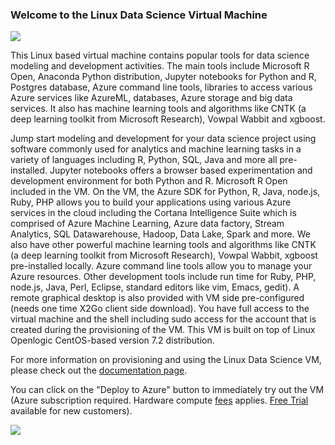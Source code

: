 ### Welcome to the Linux Data Science Virtual Machine

<a href="https://portal.azure.com/#create/Microsoft.Template/uri/https%3A%2F%2Fraw.githubusercontent.com%2FAzure%2FAzure-MachineLearning-DataScience%2Fmaster%2FData-Science-Virtual-Machine%2FLinux%2Fmultiazuredeploy.json" target="_blank" id="deploy-to-azure"><img src="http://azuredeploy.net/deploybutton.png"/></a>

This Linux based virtual machine contains popular tools for data science modeling and development activities. The main tools include Microsoft R Open, Anaconda Python distribution, Jupyter notebooks for Python and R, Postgres database, Azure command line tools, libraries to access various Azure services like AzureML, databases, Azure storage and big data services. It also has machine learning tools and algorithms like CNTK (a deep learning toolkit from Microsoft Research), Vowpal Wabbit and xgboost.

Jump start modeling and development for your data science project using software commonly used for analytics and machine learning tasks in a variety of languages including R, Python, SQL, Java and more all pre-installed. Jupyter notebooks offers a browser based experimentation and development environment for both Python and R. Microsoft R Open included in the VM. On the VM, the Azure SDK for Python, R, Java, node.js, Ruby, PHP allows you to build your applications using various Azure services in the cloud including the Cortana Intelligence Suite which is comprised of Azure Machine Learning, Azure data factory, Stream Analytics, SQL Datawarehouse, Hadoop, Data Lake, Spark and more. We also have other powerful machine learning tools and algorithms like CNTK (a deep learning toolkit from Microsoft Research), Vowpal Wabbit, xgboost pre-installed locally. Azure command line tools allow you to manage your Azure resources. Other development tools include run time for Ruby, PHP, node.js, Java, Perl, Eclipse, standard editors like vim, Emacs, gedit). A remote graphical desktop is also provided with VM side pre-configured (needs one time X2Go client side download). You have full access to the virtual machine and the shell including sudo access for the account that is created during the provisioning of the VM. This VM is built on top of Linux Openlogic CentOS-based version 7.2 distribution. 

For more information on provisioning and using the Linux Data Science VM, please check out the [documentation page](https://azure.microsoft.com/documentation/articles/machine-learning-data-science-linux-dsvm-intro/).

You can click on the "Deploy to Azure" button to immediately try out the VM (Azure subscription required. Hardware compute [fees](https://azure.microsoft.com/en-us/marketplace/partners/microsoft-ads/linux-data-science-vm/) applies. [Free Trial](https://azure.microsoft.com/free/) available for new customers). 

<a href="https://portal.azure.com/#create/Microsoft.Template/uri/https%3A%2F%2Fraw.githubusercontent.com%2FAzure%2FAzure-MachineLearning-DataScience%2Fmaster%2FData-Science-Virtual-Machine%2FLinux%2Fmultiazuredeploy.json" target="_blank" id="deploy-to-azure"><img src="http://azuredeploy.net/deploybutton.png"/></a>

